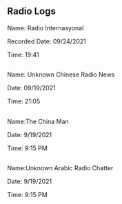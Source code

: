 <h2>Radio Logs </h2>
<p>Name: Radio Internasyonal</p>
<p>Recorded Date: 09/24/2021</p>
<p>Time: 19:41</p>
 <h2></h2>
<p>Name: Unknown Chinese Radio News</p>
<p>Date: 09/19/2021</p>
<p>Time: 21:05</p>
<h2></h2>
<p>Name:The China Man</p>
<p>Date:  9/19/2021</p>
<p>Time: 9:15 PM</p>
<h2></h2>
<p>Name:Unknown Arabic Radio Chatter</p>
<p>Date: 9/19/2021</p>
<p>Time: 9:15 PM</p>

